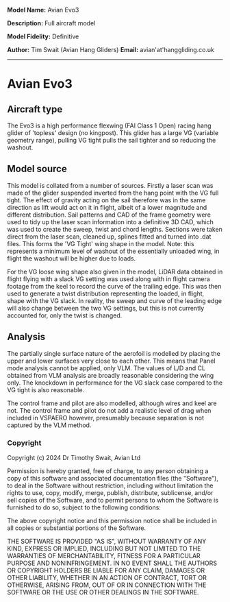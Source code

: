 **Model Name:** Avian Evo3

**Description:** Full aircraft model

**Model Fidelity:** Definitive

**Author:** Tim Swait (Avian Hang Gliders)
**Email:** avian'at'hanggliding.co.uk

---
# Avian Evo3
## Aircraft type
The Evo3 is a high performance flexwing (FAI Class 1 Open) racing hang glider of 'topless' design (no kingpost). This glider has a large VG (variable geometry range), pulling VG tight pulls the sail tighter and so reducing the washout.

## Model source
This model is collated from a number of sources. Firstly a laser scan was made of the glider suspended inverted from the hang point with the VG full tight. The effect of gravity acting on the sail therefore was in the same direction as lift would act on it in flight, albeit of a lower magnitude and different distribution. Sail patterns and CAD of the frame geometry were used to tidy up the laser scan information into a definitive 3D CAD, which was used to create the sweep, twist and chord lengths. Sections were taken direct from the laser scan, cleaned up, splines fitted and turned into .dat files. This forms the 'VG Tight' wing shape in the model. Note: this represents a minimum level of washout of the essentially unloaded wing, in flight the washout will be higher due to loads.

For the VG loose wing shape also given in the model, LiDAR data obtained in flight flying with a slack VG setting was used along with in flight camera footage from the keel to record the curve of the trailing edge. This was then used to generate a twist distribution representing the loaded, in flight, shape with the VG slack. In reality, the sweep and curve of the leading edge will also change between the two VG settings, but this is not currently accounted for, only the twist is changed.

## Analysis
The partially single surface nature of the aerofoil is modelled by placing the upper and lower surfaces very close to each other. This means that Panel mode analysis cannot be applied, only VLM. The values of L/D and CL obtained from VLM analysis are broadly reasonable considering the wing only. The knockdown in performance for the VG slack case compared to the VG tight is also reasonable.

The control frame and pilot are also modelled, although wires and keel are not. The control frame and pilot do not add a realistic level of drag when included in VSPAERO however, presumably because separation is not captured by the VLM method.

### Copyright
Copyright (c) 2024 Dr Timothy Swait, Avian Ltd

Permission is hereby granted, free of charge, to any person obtaining a copy
of this software and associated documentation files (the "Software"), to deal
in the Software without restriction, including without limitation the rights
to use, copy, modify, merge, publish, distribute, sublicense, and/or sell
copies of the Software, and to permit persons to whom the Software is
furnished to do so, subject to the following conditions:

The above copyright notice and this permission notice shall be included in all
copies or substantial portions of the Software.

THE SOFTWARE IS PROVIDED "AS IS", WITHOUT WARRANTY OF ANY KIND, EXPRESS OR
IMPLIED, INCLUDING BUT NOT LIMITED TO THE WARRANTIES OF MERCHANTABILITY,
FITNESS FOR A PARTICULAR PURPOSE AND NONINFRINGEMENT. IN NO EVENT SHALL THE
AUTHORS OR COPYRIGHT HOLDERS BE LIABLE FOR ANY CLAIM, DAMAGES OR OTHER
LIABILITY, WHETHER IN AN ACTION OF CONTRACT, TORT OR OTHERWISE, ARISING FROM,
OUT OF OR IN CONNECTION WITH THE SOFTWARE OR THE USE OR OTHER DEALINGS IN THE
SOFTWARE.
